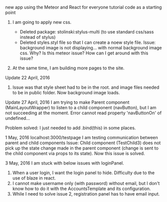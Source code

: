 new app using the Meteor and React for everyone tutorial code as a starting point
1) I am going to apply new css.
    - Deleted package: stolinski:stylus-multi (to use standard css/sass instead of stylus)
    - Deleted styles.styl file so that I can create a noew style file.
    Issue: background image is not displaying... with normal background image css.
    Why?  Is this meteor issue?  How can I get around with this issue?
    
2) At the same time, I am building more pages to the site.

Update 22 April, 2016
1) Issue was that style sheet had to be in the root. and image files needed to be in public folder.  Now background image loads.

Update 27 April, 2016
I am trying to make Parent component (MainLayoutWrapper) to listen to a child component (navButton), but I am not succeeding at the moment.  Error cannot read property 'navButtonOn' of undefined...

Problem solved: I just needed to add .bind(this) in some places.

1 May, 2016
localhost:3000/testpage
I am testing communication between parent and child components
Issue: Child component (TestChild3) does not pick up the state change made in the parent component (change is sent to the child component via props to its state).
Now this issue is solved.

3 May, 2016
I am stuck with below issues with loginPanel.
1) When a user login, I want the login panel to hide. Difficulty due to the use of blaze in react.
2) I cannot make username only (with password) without email, but I don't know how to do it with the AccountsTemplate and its configuration.
3) While I need to solve issue 2, registration panel has to have email input.